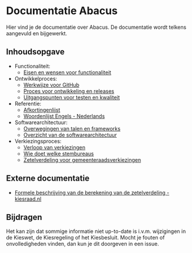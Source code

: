 # Documentatie Abacus

Hier vind je de documentatie over Abacus. De documentatie wordt telkens aangevuld en bijgewerkt.

## Inhoudsopgave

- Functionaliteit:
  - [Eisen en wensen voor functionaliteit](/documentatie/functionaliteit/functionaliteit-eisen-en-wensen.md)
- Ontwikkelproces:
  - [Werkwijze voor GitHub](/documentatie/ontwikkelproces/GitHub-werkwijze.md)
  - [Proces voor ontwikkeling en releases](/documentatie/ontwikkelproces/proces-ontwikkeling-en-releases.md)
  - [Uitgangspunten voor testen en kwaliteit](/documentatie/ontwikkelproces/testen-en-kwaliteit.md)
- Referentie:
  - [Afkortingenlijst](/documentatie/referentie/afkortingenlijst.md)
  - [Woordenlijst Engels - Nederlands](/documentatie/referentie/woordenlijst-EN-NL.md)
- Softwarearchitectuur:
  - [Overwegingen van talen en frameworks](/documentatie/softwarearchitectuur/overwegingen-talen-en-frameworks.md)
  - [Overzicht van de softwarearchitectuur](/documentatie/softwarearchitectuur/Overzicht.md)
- Verkiezingsproces:
  - [Verloop van verkiezingen](/documentatie/verkiezingsproces/verloop-verkiezingen.md)
  - [Wie doet welke stembureaus](/documentatie/verkiezingsproces/wie-doet-welke-stembureaus.md)
  - [Zetelverdeling voor gemeenteraadsverkiezingen](/documentatie/verkiezingsproces/zetelverdeling-GR.md)

## Externe documentatie

- [Formele beschrijving van de berekening van de zetelverdeling - kiesraad.nl](https://www.kiesraad.nl/adviezen-en-publicaties/formulieren/2016/osv/osv-bestanden/formele-beschrijving-berekening-zetelverdeling)

## Bijdragen

Het kan zijn dat sommige informatie niet up-to-date is i.v.m. wijzigingen in de Kieswet, de Kiesregeling of het Kiesbesluit. Mocht je fouten of onvolledigheden vinden, dan kun je dit doorgeven in een issue.
